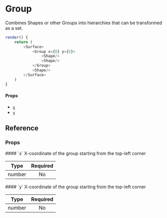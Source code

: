 # Group
Combines Shapes or other Groups into hierarchies that can be transformed as a set.

```js
render() {
    return (
        <Surface>
            <Group x={0} y={0}>
                <Shape/>            
                <Shape/>
            </Group>
            <Shape/>
        </Surface>
    )
}
```

#### Props

- [`x`](#x)
- [`y`](#y)

## Reference

### Props

<a name="x" />
#### `x`
X-coordinate of the group starting from the top-left corner

| Type   | Required |
|:------:|:--------:|
| number | No       |

<a name="y" />
#### `y`
X-coordinate of the group starting from the top-left corner

| Type   | Required |
|:------:|:--------:|
| number | No       |